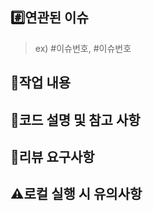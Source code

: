 ## #️⃣연관된 이슈
> ex) #이슈번호, #이슈번호

## 📝작업 내용
> 



## 🔎코드 설명 및 참고 사항
> 

## 💬리뷰 요구사항
>

## ⚠️로컬 실행 시 유의사항
>
